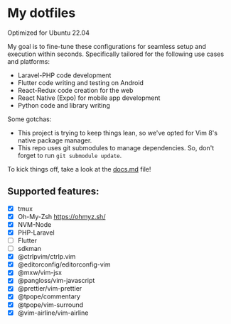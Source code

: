 # My dotfiles

Optimized for Ubuntu 22.04

My goal is to fine-tune these configurations for seamless setup and execution within seconds. Specifically tailored for the following use cases and platforms:

- Laravel-PHP code development
- Flutter code writing and testing on Android
- React-Redux code creation for the web
- React Native (Expo) for mobile app development
- Python code and library writing

Some gotchas:

- This project is trying to keep things lean, so we've opted for Vim 8's native package manager.
- This repo uses git submodules to manage dependencies. So, don't forget to run `git submodule update`.

To kick things off, take a look at the [docs.md](./docs.md) file!

## Supported features:

- [x] tmux
- [x] Oh-My-Zsh https://ohmyz.sh/
- [x] NVM-Node
- [x] PHP-Laravel
- [ ] Flutter
- [ ] sdkman
- [x] @ctrlpvim/ctrlp.vim
- [x] @editorconfig/editorconfig-vim
- [x] @mxw/vim-jsx
- [x] @pangloss/vim-javascript
- [x] @prettier/vim-prettier
- [x] @tpope/commentary
- [x] @tpope/vim-surround
- [x] @vim-airline/vim-airline
